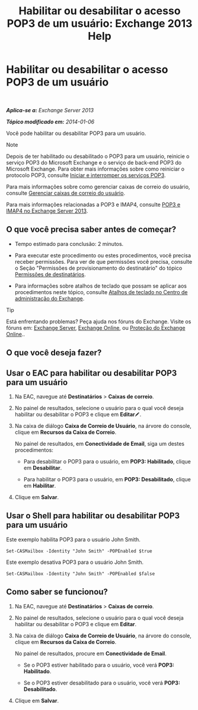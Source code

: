 ﻿---
title: 'Habilitar ou desabilitar o acesso POP3 de um usuário: Exchange 2013 Help'
TOCTitle: Habilitar ou desabilitar o acesso POP3 de um usuário
ms:assetid: 57e12f07-3b14-45bd-9a82-e6032d14214f
ms:mtpsurl: https://technet.microsoft.com/pt-br/library/Bb691018(v=EXCHG.150)
ms:contentKeyID: 50485643
ms.date: 05/22/2018
mtps_version: v=EXCHG.150
ms.translationtype: MT
---

# Habilitar ou desabilitar o acesso POP3 de um usuário

 

_**Aplica-se a:** Exchange Server 2013_

_**Tópico modificado em:** 2014-01-06_

Você pode habilitar ou desabilitar POP3 para um usuário.


> [!NOTE]
> Depois de ter habilitado ou desabilitado o POP3 para um usuário, reinicie o serviço POP3 do Microsoft Exchange e o serviço de back-end POP3 do Microsoft Exchange. Para obter mais informações sobre como reiniciar o protocolo POP3, consulte <A href="start-and-stop-the-pop3-services-exchange-2013-help.md">Iniciar e interromper os serviços POP3</A>.



Para mais informações sobre como gerenciar caixas de correio do usuário, consulte [Gerenciar caixas de correio do usuário](https://docs.microsoft.com/pt-br/exchange/recipients-in-exchange-online/manage-user-mailboxes/manage-user-mailboxes).

Para mais informações relacionadas a POP3 e IMAP4, consulte [POP3 e IMAP4 no Exchange Server 2013](pop3-and-imap4-in-exchange-server-2013-exchange-2013-help.md).

## O que você precisa saber antes de começar?

  - Tempo estimado para conclusão: 2 minutos.

  - Para executar este procedimento ou estes procedimentos, você precisa receber permissões. Para ver de que permissões você precisa, consulte o Seção "Permissões de provisionamento do destinatário" do tópico [Permissões de destinatários](recipients-permissions-exchange-2013-help.md).

  - Para informações sobre atalhos de teclado que possam se aplicar aos procedimentos neste tópico, consulte [Atalhos de teclado no Centro de administração do Exchange](keyboard-shortcuts-in-the-exchange-admin-center-exchange-online-protection-help.md).


> [!TIP]
> Está enfrentando problemas? Peça ajuda nos fóruns do Exchange. Visite os fóruns em: <A href="https://go.microsoft.com/fwlink/p/?linkid=60612">Exchange Server</A>, <A href="https://go.microsoft.com/fwlink/p/?linkid=267542">Exchange Online</A>, ou <A href="https://go.microsoft.com/fwlink/p/?linkid=285351">Proteção do Exchange Online</A>..



## O que você deseja fazer?

## Usar o EAC para habilitar ou desabilitar POP3 para um usuário

1.  Na EAC, navegue até **Destinatários** \> **Caixas de correio**.

2.  No painel de resultados, selecione o usuário para o qual você deseja habilitar ou desabilitar o POP3 e clique em **Editar**![Ícone de edição](images/JJ218640.6f53ccb2-1f13-4c02-bea0-30690e6ea71d(EXCHG.150).gif "Ícone de edição").

3.  Na caixa de diálogo **Caixa de Correio de Usuário**, na árvore do console, clique em **Recursos da Caixa de Correio**.
    
    No painel de resultados, em **Conectividade de Email**, siga um destes procedimentos:
    
      - Para desabilitar o POP3 para o usuário, em **POP3: Habilitado**, clique em **Desabilitar**.
    
      - Para habilitar o POP3 para o usuário, em **POP3: Desabilitado**, clique em **Habilitar**.

4.  Clique em **Salvar**.

## Usar o Shell para habilitar ou desabilitar POP3 para um usuário

Este exemplo habilita POP3 para o usuário John Smith.

    Set-CASMailbox -Identity "John Smith" -POPEnabled $true

Este exemplo desativa POP3 para o usuário John Smith.

    Set-CASMailbox -Identity "John Smith" -POPEnabled $false

## Como saber se funcionou?

1.  Na EAC, navegue até **Destinatários** \> **Caixas de correio**.

2.  No painel de resultados, selecione o usuário para o qual você deseja habilitar ou desabilitar o POP3 e clique em **Editar**.

3.  Na caixa de diálogo **Caixa de Correio de Usuário**, na árvore do console, clique em **Recursos da Caixa de Correio**.
    
    No painel de resultados, procure em **Conectividade de Email**.
    
      - Se o POP3 estiver habilitado para o usuário, você verá **POP3: Habilitado**.
    
      - Se o POP3 estiver desabilitado para o usuário, você verá **POP3: Desabilitado**.

4.  Clique em **Salvar**.

